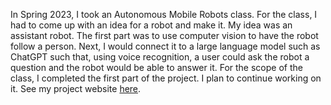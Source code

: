 In Spring 2023, I took an Autonomous Mobile Robots class. For the class, I had to come up with an idea for a robot and make it. My idea was an assistant robot. The first part was to use computer vision to have the robot follow a person. Next, I would connect it to a large language model such as ChatGPT such that, using voice recognition, a user could ask the robot a question and the robot would be able to answer it. For the scope of the class, I completed the first part of the project. I plan to continue working on it. See my project website [here](https://sites.google.com/view/assistantrobot/home).
